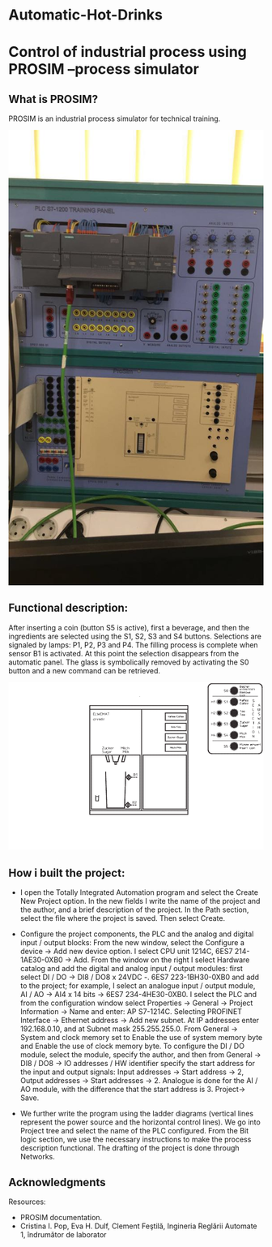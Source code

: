# Automatic-Hot-Drinks
# Control of industrial process using PROSIM –process simulator
## What is PROSIM?
PROSIM is an industrial process simulator for technical training.

![PLC](/images/PLC.jpg)

## Functional description:

After inserting a coin (button S5 is active), first a beverage, and then the ingredients are selected using the S1, S2, S3 and S4 buttons. Selections are signaled by lamps: P1, P2, P3 and P4. The filling process is complete when sensor B1 is activated. At this point the selection disappears from the automatic panel. The glass is symbolically removed by activating the S0 button and a new command can be retrieved.

![ProcessMask](/images/mask.png)

## How i built the project:

* I open the Totally Integrated Automation program and select the Create New Project option. In the new fields I write the name of the project and the author, and a brief description of the project. In the Path section, select the file where the project is saved. Then select Create.
* Configure the project components, the PLC and the analog and digital input / output blocks: From the new window, select the Configure a device -> Add new device option. I select CPU unit 1214C, 6ES7 214-1AE30-0XB0 -> Add.
From the window on the right I select Hardware catalog and add the digital and analog input / output modules: first select DI / DO -> DI8 / DO8 x 24VDC -. 6ES7 223-1BH30-0XB0 and add to the project; for example, I select an analogue input / output module, AI / AO -> AI4 x 14 bits -> 6ES7 234-4HE30-0XB0.
I select the PLC and from the configuration window select Properties -> General -> Project Information -> Name and enter: AP S7-1214C.
Selecting PROFINET Interface -> Ethernet address -> Add new subnet. At IP addresses enter 192.168.0.10, and at Subnet mask 255.255.255.0. From General -> System and clock memory set to Enable the use of system memory byte and Enable the use of clock memory byte.
To configure the DI / DO module, select the module, specify the author, and then from General -> DI8 / DO8 -> IO addresses / HW identifier specify the start address for the input and output signals: Input addresses -> Start address -> 2, Output addresses -> Start addresses -> 2. Analogue is done for the AI ​​/ AO module, with the difference that the start address is 3.
Project-> Save.

* We further write the program using the ladder diagrams (vertical lines represent the power source and the horizontal control lines). We go into Project tree and select the name of the PLC configured. From the Bit logic section, we use the necessary instructions to make the process description functional. The drafting of the project is done through Networks.

## Acknowledgments

 Resources: 
 * PROSIM documentation.
 * Cristina I. Pop, Eva H. Dulf, Clement Feştilă, Ingineria Reglării Automate 1, îndrumător de laborator
